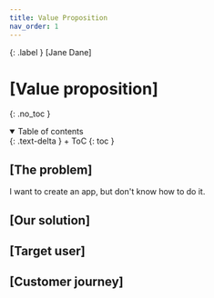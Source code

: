 ```yaml
---
title: Value Proposition
nav_order: 1
---
```


{: .label }
[Jane Dane]

# [Value proposition]
{: .no_toc }

<details open markdown="block">
{: .text-delta }
<summary>Table of contents</summary>
+ ToC
{: toc }
</details>

## [The problem]

I want to create an app, but don't know how to do it.

## [Our solution]

## [Target user]

## [Customer journey]
